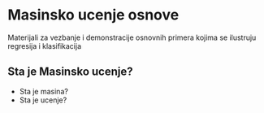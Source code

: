 # Masinsko ucenje osnove

Materijali za vezbanje i demonstracije osnovnih primera kojima se ilustruju 
regresija i klasifikacija


## Sta je Masinsko ucenje?

  - Sta je masina?
  - Sta je ucenje?
  


